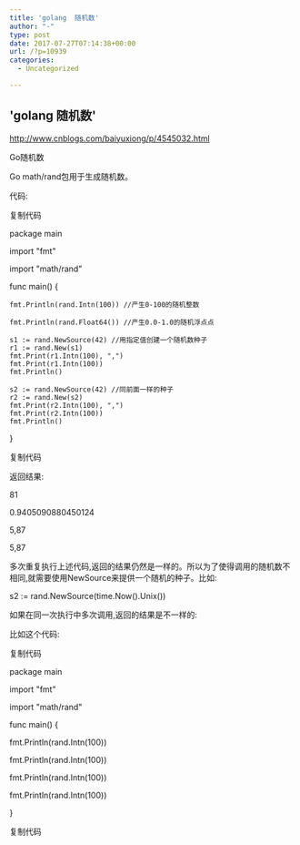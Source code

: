 ```yaml
---
title: 'golang  随机数'
author: "-"
type: post
date: 2017-07-27T07:14:38+00:00
url: /?p=10939
categories:
  - Uncategorized

---
```

## 'golang  随机数'
http://www.cnblogs.com/baiyuxiong/p/4545032.html

Go随机数
  
Go math/rand包用于生成随机数。

代码: 

复制代码
  
package main

import "fmt"
  
import "math/rand"

func main() {

    fmt.Println(rand.Intn(100)) //产生0-100的随机整数
    
    fmt.Println(rand.Float64()) //产生0.0-1.0的随机浮点点
    
    s1 := rand.NewSource(42) //用指定值创建一个随机数种子
    r1 := rand.New(s1)
    fmt.Print(r1.Intn(100), ",")
    fmt.Print(r1.Intn(100))
    fmt.Println()
    
    s2 := rand.NewSource(42) //同前面一样的种子
    r2 := rand.New(s2)
    fmt.Print(r2.Intn(100), ",")
    fmt.Print(r2.Intn(100))
    fmt.Println()
    

}
  
复制代码

返回结果: 

81

0.9405090880450124

5,87

5,87

多次重复执行上述代码,返回的结果仍然是一样的。所以为了使得调用的随机数不相同,就需要使用NewSource来提供一个随机的种子。比如: 

s2 := rand.NewSource(time.Now().Unix())

如果在同一次执行中多次调用,返回的结果是不一样的: 

比如这个代码: 

复制代码
  
package main

import "fmt"
  
import "math/rand"

func main() {
      
fmt.Println(rand.Intn(100))
      
fmt.Println(rand.Intn(100))
      
fmt.Println(rand.Intn(100))
      
fmt.Println(rand.Intn(100))
  
}
  
复制代码